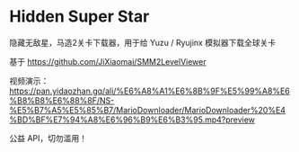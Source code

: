 # Hidden Super Star
隐藏无敌星，马造2关卡下载器，用于给 Yuzu / Ryujinx 模拟器下载全球关卡

基于 https://github.com/JiXiaomai/SMM2LevelViewer

视频演示：https://pan.yidaozhan.gq/ali/%E6%A8%A1%E6%8B%9F%E5%99%A8%E6%B8%B8%E6%88%8F/NS-%E5%B7%A5%E5%85%B7/MarioDownloader/MarioDownloader%20%E4%BD%BF%E7%94%A8%E6%96%B9%E6%B3%95.mp4?preview

公益 API，切勿滥用！
